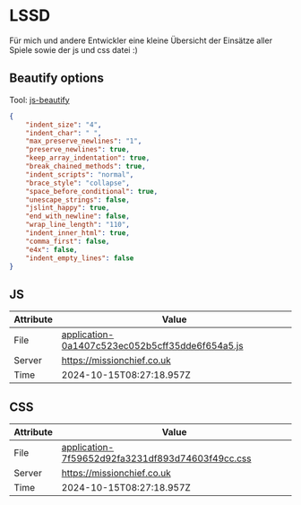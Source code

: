 # LSSD
Für mich und andere Entwickler eine kleine Übersicht der Einsätze aller Spiele sowie der js und css datei :)

<!-- automated -->
## Beautify options
Tool: [js-beautify](https://github.com/beautify-web/js-beautify)
```json
{
    "indent_size": "4",
    "indent_char": " ",
    "max_preserve_newlines": "1",
    "preserve_newlines": true,
    "keep_array_indentation": true,
    "break_chained_methods": true,
    "indent_scripts": "normal",
    "brace_style": "collapse",
    "space_before_conditional": true,
    "unescape_strings": false,
    "jslint_happy": true,
    "end_with_newline": false,
    "wrap_line_length": "110",
    "indent_inner_html": true,
    "comma_first": false,
    "e4x": false,
    "indent_empty_lines": false
}
```

## JS
| Attribute | Value |
| --------- | ----- |
| File      | [application-0a1407c523ec052b5cff35dde6f654a5.js](https://missionchief.co.uk/assets/application-0a1407c523ec052b5cff35dde6f654a5.js) |
| Server    | https://missionchief.co.uk |
| Time      | 2024-10-15T08:27:18.957Z |

## CSS
| Attribute | Value |
| --------- | ----- |
| File      | [application-7f59652d92fa3231df893d74603f49cc.css](https://missionchief.co.uk/assets/application-7f59652d92fa3231df893d74603f49cc.css) |
| Server    | https://missionchief.co.uk |
| Time      | 2024-10-15T08:27:18.957Z |
<!-- /automated -->

